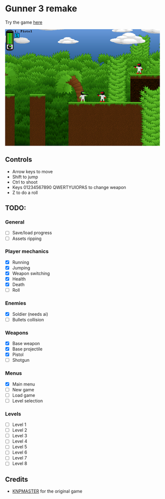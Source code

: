 # Gunner 3 remake

Try the game [here](https://androettop.github.io/gunner-3-remake/)

![screenshot](./screenshot.png)

## Controls

- Arrow keys to move
- Shift to jump
- Ctrl to shoot
- Keys 01234567890 QWERTYUIOPAS to change weapon
- Z to do a roll

## TODO:

### General

- [ ] Save/load progress
- [ ] Assets ripping

### Player mechanics

- [x] Running
- [x] Jumping
- [x] Weapon switching
- [x] Health
- [x] Death
- [ ] Roll

### Enemies

- [x] Soldier (needs ai)
- [ ] Bullets collision

### Weapons

- [x] Base weapon
- [x] Base projectile
- [x] Pistol
- [ ] Shotgun

### Menus

- [x] Main menu
- [ ] New game
- [ ] Load game
- [ ] Level selection

### Levels

- [ ] Level 1
- [ ] Level 2
- [ ] Level 3
- [ ] Level 4
- [ ] Level 5
- [ ] Level 6
- [ ] Level 7
- [ ] Level 8

## Credits

- [KNPMASTER](https://www.thegamespage.com/) for the original game
